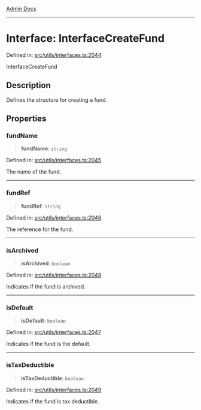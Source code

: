 [Admin Docs](/)

***

# Interface: InterfaceCreateFund

Defined in: [src/utils/interfaces.ts:2044](https://github.com/PalisadoesFoundation/talawa-admin/blob/main/src/utils/interfaces.ts#L2044)

InterfaceCreateFund

## Description

Defines the structure for creating a fund.

## Properties

### fundName

> **fundName**: `string`

Defined in: [src/utils/interfaces.ts:2045](https://github.com/PalisadoesFoundation/talawa-admin/blob/main/src/utils/interfaces.ts#L2045)

The name of the fund.

***

### fundRef

> **fundRef**: `string`

Defined in: [src/utils/interfaces.ts:2046](https://github.com/PalisadoesFoundation/talawa-admin/blob/main/src/utils/interfaces.ts#L2046)

The reference for the fund.

***

### isArchived

> **isArchived**: `boolean`

Defined in: [src/utils/interfaces.ts:2048](https://github.com/PalisadoesFoundation/talawa-admin/blob/main/src/utils/interfaces.ts#L2048)

Indicates if the fund is archived.

***

### isDefault

> **isDefault**: `boolean`

Defined in: [src/utils/interfaces.ts:2047](https://github.com/PalisadoesFoundation/talawa-admin/blob/main/src/utils/interfaces.ts#L2047)

Indicates if the fund is the default.

***

### isTaxDeductible

> **isTaxDeductible**: `boolean`

Defined in: [src/utils/interfaces.ts:2049](https://github.com/PalisadoesFoundation/talawa-admin/blob/main/src/utils/interfaces.ts#L2049)

Indicates if the fund is tax deductible.

